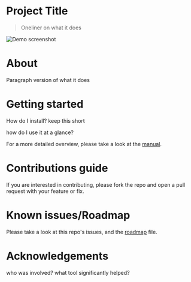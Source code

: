 # Project Title
> Oneliner on what it does

![Demo screenshot](./docs/assets/screenshot1.png)

# About
Paragraph version of what it does

# Getting started
How do I install? keep this short

how do I use it at a glance?

For a more detailed overview, please take a look at the [manual](./docs/manual.md).

# Contributions guide
If you are interested in contributing, please fork the repo and open a pull request with your feature or fix.

# Known issues/Roadmap
Please take a look at this repo's issues, and the [roadmap](./docs/roadmap.md) file.

# Acknowledgements
who was involved? what tool significantly helped?
